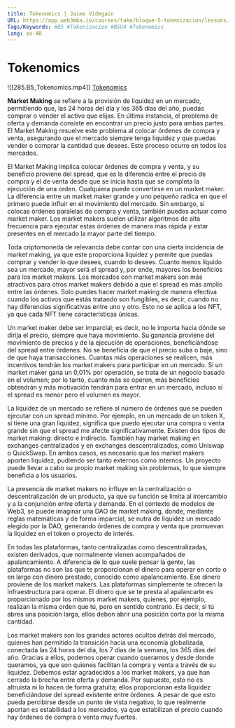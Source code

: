 ```yaml
---
title: Tokenomics | Jaime Videgain
URL: https://app.web3mba.io/courses/take/bloque-5-tokenizacion/lessons/39553851-4-2-tokenomics-jaime-videgain
Tags/Keywords: #B5 #Tokenizacion #B5U4 #Tokenomics
lang: es-AR
---
```

# Tokenomics
![[285.B5_Tokenomics.mp4]]
[Tokenomics](https://app.web3mba.io?wvideo=9alqs4lbgb)

**Market Making** se refiere a la provisión de liquidez en un mercado, permitiendo que, las 24 horas del día y los 365 días del año, puedas comprar o vender el activo que elijas. En última instancia, el problema de oferta y demanda consiste en encontrar un precio justo para ambas partes. El Market Making resuelve este problema al colocar órdenes de compra y venta, asegurando que el mercado siempre tenga liquidez y que puedas vender o comprar la cantidad que desees. Este proceso ocurre en todos los mercados.

El Market Making implica colocar órdenes de compra y venta, y su beneficio proviene del spread, que es la diferencia entre el precio de compra y el de venta desde que se inicia hasta que se completa la ejecución de una orden. Cualquiera puede convertirse en un market maker. La diferencia entre un market maker grande y uno pequeño radica en que el primero puede influir en el movimiento del mercado. Sin embargo, si colocas órdenes paralelas de compra y venta, también puedes actuar como market maker. Los market makers suelen utilizar algoritmos de alta frecuencia para ejecutar estas órdenes de manera más rápida y estar presentes en el mercado la mayor parte del tiempo.

Toda criptomoneda de relevancia debe contar con una cierta incidencia de market making, ya que este proporciona liquidez y permite que puedas comprar y vender lo que desees, cuando lo desees. Cuanto menos líquido sea un mercado, mayor será el spread y, por ende, mayores los beneficios para los market makers. Los mercados con market makers son más atractivos para otros market makers debido a que el spread es más amplio entre las órdenes. Solo puedes hacer market making de manera efectiva cuando los activos que estás tratando son fungibles, es decir, cuando no hay diferencias significativas entre uno y otro. Esto no se aplica a los NFT, ya que cada NFT tiene características únicas.

Un market maker debe ser imparcial; es decir, no le importa hacia dónde se dirija el precio, siempre que haya movimiento. Su ganancia proviene del movimiento de precios y de la ejecución de operaciones, beneficiándose del spread entre órdenes. No se beneficia de que el precio suba o baje, sino de que haya transacciones. Cuantas más operaciones se realicen, más incentivos tendrán los market makers para participar en un mercado. Si un market maker gana un 0,01% por operación, se trata de un negocio basado en el volumen; por lo tanto, cuanto más se operen, más beneficios obtendrán y más motivación tendrán para entrar en un mercado, incluso si el spread es menor pero el volumen es mayor.

La liquidez de un mercado se refiere al número de órdenes que se pueden ejecutar con un spread mínimo. Por ejemplo, en un mercado de un token X, si tiene una gran liquidez, significa que puedo ejecutar una compra o venta grande sin que el spread me afecte significativamente. Existen dos tipos de market making: directo e indirecto. También hay market making en exchanges centralizados y en exchanges descentralizados, como Uniswap o QuickSwap. En ambos casos, es necesario que los market makers aporten liquidez, pudiendo ser tanto externos como internos. Un proyecto puede llevar a cabo su propio market making sin problemas, lo que siempre beneficia a los usuarios.

La presencia de market makers no influye en la centralización o descentralización de un producto, ya que su función se limita al intercambio y a la conjunción entre oferta y demanda. En el contexto de modelos de Web3, se puede imaginar una DAO de market making, donde, mediante reglas matemáticas y de forma imparcial, se nutra de liquidez un mercado elegido por la DAO, generando órdenes de compra y venta que promuevan la liquidez en el token o proyecto de interés.

En todas las plataformas, tanto centralizadas como descentralizadas, existen derivados, que normalmente vienen acompañados de apalancamiento. A diferencia de lo que suele pensar la gente, las plataformas no son las que te proporcionan el dinero para operar en corto o en largo con dinero prestado, conocido como apalancamiento. Ese dinero proviene de los market makers. Las plataformas simplemente te ofrecen la infraestructura para operar. El dinero que se te presta al apalancarte es proporcionado por los mismos market makers, quienes, por ejemplo, realizan la misma orden que tú, pero en sentido contrario. Es decir, si tú abres una posición larga, ellos deben abrir una posición corta por la misma cantidad.

Los market makers son los grandes actores ocultos detrás del mercado, quienes han permitido la transición hacia una economía globalizada, conectada las 24 horas del día, los 7 días de la semana, los 365 días del año. Gracias a ellos, podemos operar cuando queramos y desde donde queramos, ya que son quienes facilitan la compra y venta a través de su liquidez. Debemos estar agradecidos a los market makers, ya que han cerrado la brecha entre oferta y demanda. Por supuesto, esto no es altruista ni lo hacen de forma gratuita; ellos proporcionan esta liquidez beneficiándose del spread existente entre órdenes. A pesar de que esto pueda percibirse desde un punto de vista negativo, lo que realmente aportan es estabilidad a los mercados, ya que estabilizan el precio cuando hay órdenes de compra o venta muy fuertes.